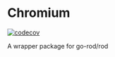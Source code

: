 # Chromium
[![codecov](https://codecov.io/gh/state303/chromium/branch/main/graph/badge.svg?token=x3Wgmk2OPC)](https://codecov.io/gh/state303/chromium)

A wrapper package for go-rod/rod